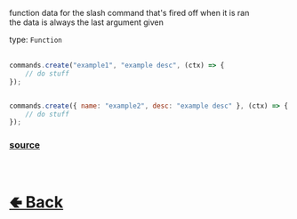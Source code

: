 function data for the slash command that's fired off when it is ran<br>
the data is always the last argument given<br>

type: `Function`<br><br>
```js
commands.create("example1", "example desc", (ctx) => {
    // do stuff
});


commands.create({ name: "example2", desc: "example desc" }, (ctx) => {
    // do stuff
});
```

### [source](https://github.com/shysolocup/noscord.js/blob/main/src/Services/CommandService/custard/SlashCommand.js)


<br> <h1> [🢀 Back](https://github.com/shysolocup/noscord.js/wiki/Commands.SlashCommand) </h1>